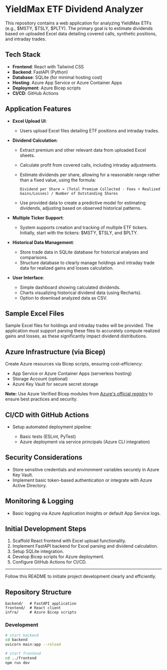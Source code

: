# YieldMax ETF Dividend Analyzer

This repository contains a web application for analyzing YieldMax ETFs (e.g., \$MSTY, \$TSLY, \$PLTY). The primary goal is to estimate dividends based on uploaded Excel data detailing covered calls, synthetic positions, and intraday trades.

## Tech Stack

* **Frontend**: React with Tailwind CSS
* **Backend**: FastAPI (Python)
* **Database**: SQLite (for minimal hosting cost)
* **Hosting**: Azure App Service or Azure Container Apps
* **Deployment**: Azure Bicep scripts
* **CI/CD**: GitHub Actions

## Application Features

* **Excel Upload UI**:

  * Users upload Excel files detailing ETF positions and intraday trades.

* **Dividend Calculation**:

  * Extract premium and other relevant data from uploaded Excel sheets.

  * Calculate profit from covered calls, including intraday adjustments.

  * Estimate dividends per share, allowing for a reasonable range rather than a fixed value, using the formula:

    ```
    Dividend per Share ≈ (Total Premium Collected - Fees + Realized Gains/Losses) / Number of Outstanding Shares
    ```

  * Use provided data to create a predictive model for estimating dividends, adjusting based on observed historical patterns.

* **Multiple Ticker Support**:

  * System supports creation and tracking of multiple ETF tickers. Initially, start with the tickers: \$MSTY, \$TSLY, and \$PLTY.

* **Historical Data Management**:

  * Store trade data in SQLite database for historical analyses and comparisons.
  * Structure database to clearly manage holdings and intraday trade data for realized gains and losses calculation.

* **User Interface**:

  * Simple dashboard showing calculated dividends.
  * Charts visualizing historical dividend data (using Recharts).
  * Option to download analyzed data as CSV.

## Sample Excel Files

Sample Excel files for holdings and intraday trades will be provided. The application must support parsing these files to accurately compute realized gains and losses, as these significantly impact dividend distributions.

## Azure Infrastructure (via Bicep)

Create Azure resources via Bicep scripts, ensuring cost-efficiency:

* App Service or Azure Container Apps (serverless hosting)
* Storage Account (optional)
* Azure Key Vault for secure secret storage

**Note:** Use Azure Verified Bicep modules from [Azure's official registry](https://github.com/Azure/bicep-registry-modules/tree/main/modules) to ensure best practices and security.

## CI/CD with GitHub Actions

* Setup automated deployment pipeline:

  * Basic tests (ESLint, PyTest)
  * Azure deployment via service principals (Azure CLI integration)

## Security Considerations

* Store sensitive credentials and environment variables securely in Azure Key Vault.
* Implement basic token-based authentication or integrate with Azure Active Directory.

## Monitoring & Logging

* Basic logging via Azure Application Insights or default App Service logs.

## Initial Development Steps

1. Scaffold React frontend with Excel upload functionality.
2. Implement FastAPI backend for Excel parsing and dividend calculation.
3. Setup SQLite integration.
4. Develop Bicep scripts for Azure deployment.
5. Configure GitHub Actions for CI/CD.

---

Follow this README to initiate project development clearly and efficiently.

## Repository Structure

```
backend/   # FastAPI application
frontend/  # React client
infra/     # Azure Bicep scripts
```

### Development

```bash
# start backend
cd backend
uvicorn main:app --reload

# start frontend
cd ../frontend
npm run dev
```
